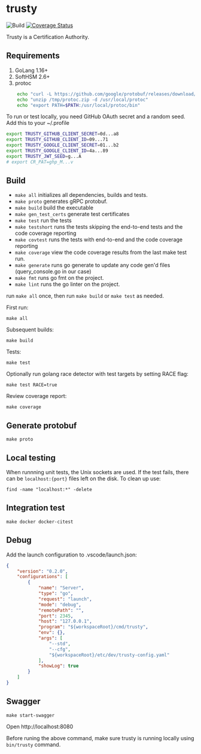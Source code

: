 # trusty

![Build](https://github.com/ekspand/trusty/workflows/Build/badge.svg?branch=master)
[![Coverage Status](https://coveralls.io/repos/github/ekspand/trusty/badge.svg?branch=master)](https://coveralls.io/github/ekspand/trusty?branch=master)

Trusty is a Certification Authority.

## Requirements

1. GoLang 1.16+
1. SoftHSM 2.6+
1. protoc

```.sh
	echo "curl -L https://github.com/google/protobuf/releases/download/v3.6.1/protoc-3.6.1-linux-x86_64.zip -o /tmp/protoc.zip"
	echo "unzip /tmp/protoc.zip -d /usr/local/protoc"
	echo "export PATH=$PATH:/usr/local/protoc/bin"
```

To run or test locally, you need GitHub OAuth secret and a random seed.
Add this to your ~/.profile

```.sh
export TRUSTY_GITHUB_CLIENT_SECRET=0d...a8
export TRUSTY_GITHUB_CLIENT_ID=09...71
export TRUSTY_GOOGLE_CLIENT_SECRET=01...b2
export TRUSTY_GOOGLE_CLIENT_ID=4a...89
export TRUSTY_JWT_SEED=g...A
# export CR_PAT=ghp_M...v
```

## Build

* `make all` initializes all dependencies, builds and tests.
* `make proto` generates gRPC protobuf.
* `make build` build the executable
* `make gen_test_certs` generate test certificates
* `make test` run the tests
* `make testshort` runs the tests skipping the end-to-end tests and the code coverage reporting
* `make covtest` runs the tests with end-to-end and the code coverage reporting
* `make coverage` view the code coverage results from the last make test run.
* `make generate` runs go generate to update any code gen'd files (query_console.go in our case)
* `make fmt` runs go fmt on the project.
* `make lint` runs the go linter on the project.

run `make all` once, then run `make build` or `make test` as needed.

First run:

    make all

Subsequent builds:

    make build

Tests:

    make test

Optionally run golang race detector with test targets by setting RACE flag:

    make test RACE=true

Review coverage report:

    make coverage

## Generate protobuf

    make proto

## Local testing

When runnning unit tests, the Unix sockets are used. 
If the test fails, there can be `localhost:{port}` files left on the disk.
To clean up use:
    
    find -name "localhost:*" -delete

## Integration test

    make docker docker-citest

## Debug

Add the launch configuration to .vscode/launch.json:

```.json
{
    "version": "0.2.0",
    "configurations": [
        {
            "name": "Server",
            "type": "go",
            "request": "launch",
            "mode": "debug",
            "remotePath": "",
            "port": 2345,
            "host": "127.0.0.1",
            "program": "${workspaceRoot}/cmd/trusty",
            "env": {},
            "args": [
                "--std",
                "--cfg",
                "${workspaceRoot}/etc/dev/trusty-config.yaml"
            ],
            "showLog": true
        }
    ]
}
```

## Swagger

    make start-swagger

Open http://localhost:8080

Before runing the above command, make sure trusty is running locally using `bin/trusty` command.